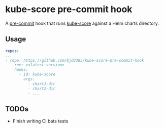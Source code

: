 # kube-score pre-commit hook

A [pre-commit](https://pre-commit.com/) hook that runs [kube-score](https://github.com/zegl/kube-score) against a Helm charts directory.

## Usage

```yaml
repos:
...
- repo: https://github.com/bjd2385/kube-score-pre-commit-hook
    rev: v<latest version>
    hooks:
      - id: kube-score
        args:
          - chart1-dir
          - chart2-dir
          - ...
```

## TODOs

- Finish writing CI bats tests
